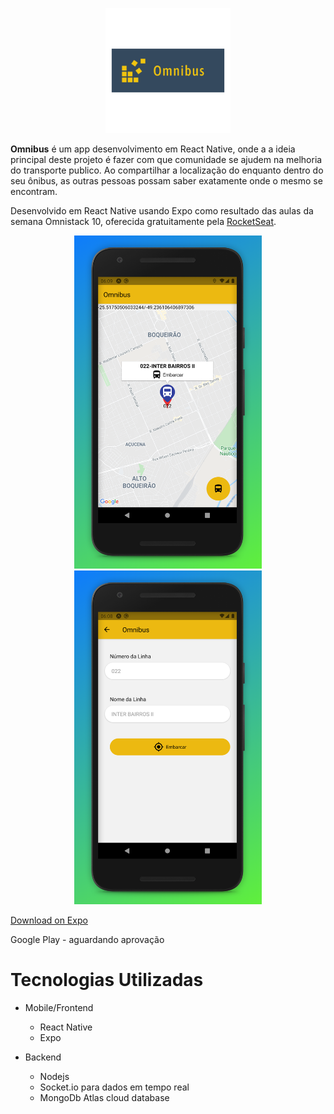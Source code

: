 <p align="center">
  <img src="https://github.com/haroldjose30/Omnibus/blob/master/Promo/logo_transparent.png" height="200" width="200">
</p>

**Omnibus** é um app desenvolvimento em React Native, onde a a ideia principal deste projeto é fazer com que comunidade se ajudem na melhoria do transporte publico.
Ao compartilhar a localização do enquanto dentro do seu ônibus, as outras pessoas possam saber exatamente onde o mesmo se encontram.

Desenvolvido em React Native usando Expo como resultado das aulas da semana Omnistack 10, oferecida gratuitamente pela [RocketSeat](https://rocketseat.com.br).

<p align="center">
  <img src="https://github.com/haroldjose30/Omnibus/blob/master/Promo/Phone%20Screenshot%202.jpg?raw=true" width="300">
  <img src="https://raw.githubusercontent.com/haroldjose30/Omnibus/master/Promo/Phone%20Screenshot%203.jpg" width="300">
</p>

[Download on Expo](https://expo.io/@haroldjose30/omnibus)

Google Play - aguardando aprovação

# Tecnologias Utilizadas

* Mobile/Frontend
  * React Native
  * Expo
  
* Backend
  * Nodejs
  * Socket.io para dados em tempo real
  * MongoDb Atlas cloud database
  

